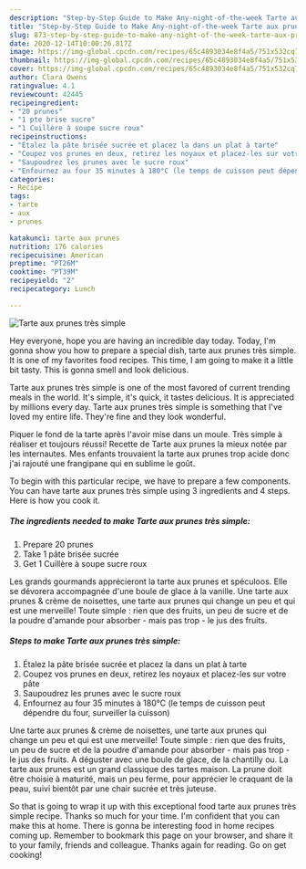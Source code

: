 ```yaml
---
description: "Step-by-Step Guide to Make Any-night-of-the-week Tarte aux prunes très simple"
title: "Step-by-Step Guide to Make Any-night-of-the-week Tarte aux prunes très simple"
slug: 873-step-by-step-guide-to-make-any-night-of-the-week-tarte-aux-prunes-tres-simple
date: 2020-12-14T10:00:26.817Z
image: https://img-global.cpcdn.com/recipes/65c4893034e8f4a5/751x532cq70/tarte-aux-prunes-tres-simple-photo-principale-de-la-recette.jpg
thumbnail: https://img-global.cpcdn.com/recipes/65c4893034e8f4a5/751x532cq70/tarte-aux-prunes-tres-simple-photo-principale-de-la-recette.jpg
cover: https://img-global.cpcdn.com/recipes/65c4893034e8f4a5/751x532cq70/tarte-aux-prunes-tres-simple-photo-principale-de-la-recette.jpg
author: Clara Owens
ratingvalue: 4.1
reviewcount: 42445
recipeingredient:
- "20 prunes"
- "1 pte brise sucre"
- "1 Cuillère à soupe sucre roux"
recipeinstructions:
- "Étalez la pâte brisée sucrée et placez la dans un plat à tarte"
- "Coupez vos prunes en deux, retirez les noyaux et placez-les sur votre pâte"
- "Saupoudrez les prunes avec le sucre roux"
- "Enfournez au four 35 minutes à 180°C (le temps de cuisson peut dépendre du four, surveiller la cuisson)"
categories:
- Recipe
tags:
- tarte
- aux
- prunes

katakunci: tarte aux prunes 
nutrition: 176 calories
recipecuisine: American
preptime: "PT26M"
cooktime: "PT39M"
recipeyield: "2"
recipecategory: Lunch

---
```



![Tarte aux prunes très simple](https://img-global.cpcdn.com/recipes/65c4893034e8f4a5/751x532cq70/tarte-aux-prunes-tres-simple-photo-principale-de-la-recette.jpg)

Hey everyone, hope you are having an incredible day today. Today, I'm gonna show you how to prepare a special dish, tarte aux prunes très simple. It is one of my favorites food recipes. This time, I am going to make it a little bit tasty. This is gonna smell and look delicious.

Tarte aux prunes très simple is one of the most favored of current trending meals in the world. It's simple, it's quick, it tastes delicious. It is appreciated by millions every day. Tarte aux prunes très simple is something that I've loved my entire life. They're fine and they look wonderful.

Piquer le fond de la tarte après l&#39;avoir mise dans un moule. Très simple à réaliser et toujours réussi! Recette de Tarte aux prunes la mieux notée par les internautes. Mes enfants trouvaient la tarte aux prunes trop acide donc j&#39;ai rajouté une frangipane qui en sublime le goût.


To begin with this particular recipe, we have to prepare a few components. You can have tarte aux prunes très simple using 3 ingredients and 4 steps. Here is how you cook it.

<!--inarticleads1-->

##### The ingredients needed to make Tarte aux prunes très simple:

1. Prepare 20 prunes
1. Take 1 pâte brisée sucrée
1. Get 1 Cuillère à soupe sucre roux


Les grands gourmands apprécieront la tarte aux prunes et spéculoos. Elle se dévorera accompagnée d&#39;une boule de glace à la vanille. Une tarte aux prunes &amp; crème de noisettes, une tarte aux prunes qui change un peu et qui est une merveille! Toute simple : rien que des fruits, un peu de sucre et de la poudre d&#39;amande pour absorber - mais pas trop - le jus des fruits. 

<!--inarticleads2-->

##### Steps to make Tarte aux prunes très simple:

1. Étalez la pâte brisée sucrée et placez la dans un plat à tarte
1. Coupez vos prunes en deux, retirez les noyaux et placez-les sur votre pâte
1. Saupoudrez les prunes avec le sucre roux
1. Enfournez au four 35 minutes à 180°C (le temps de cuisson peut dépendre du four, surveiller la cuisson)


Une tarte aux prunes &amp; crème de noisettes, une tarte aux prunes qui change un peu et qui est une merveille! Toute simple : rien que des fruits, un peu de sucre et de la poudre d&#39;amande pour absorber - mais pas trop - le jus des fruits. A déguster avec une boule de glace, de la chantilly ou. La tarte aux prunes est un grand classique des tartes maison. La prune doit être choisie à maturité, mais un peu ferme, pour apprécier le craquant de la peau, suivi bientôt par une chair sucrée et très juteuse. 

So that is going to wrap it up with this exceptional food tarte aux prunes très simple recipe. Thanks so much for your time. I'm confident that you can make this at home. There is gonna be interesting food in home recipes coming up. Remember to bookmark this page on your browser, and share it to your family, friends and colleague. Thanks again for reading. Go on get cooking!

